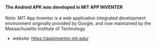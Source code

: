 #### The Android APK was developed in MIT APP INVENTER 
Note: MIT App Inventor is a web application integrated development environment originally provided by Google, and now maintained by the Massachusetts Institute of Technology
 
 - website: <https://appinventor.mit.edu/>
